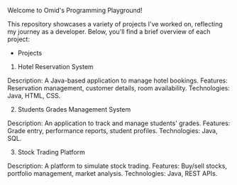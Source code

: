 Welcome to Omid's Programming Playground! 

This repository showcases a variety of projects I've worked on, reflecting my journey as a developer. Below, you'll find a brief overview of each project:

* Projects
1. Hotel Reservation System

Description: A Java-based application to manage hotel bookings.
Features: Reservation management, customer details, room availability.
Technologies: Java, HTML, CSS.

2. Students Grades Management System

Description: An application to track and manage students' grades.
Features: Grade entry, performance reports, student profiles.
Technologies: Java, SQL.

3. Stock Trading Platform

Description: A platform to simulate stock trading.
Features: Buy/sell stocks, portfolio management, market analysis.
Technologies: Java, REST APIs.
